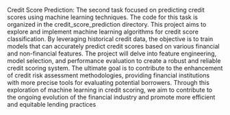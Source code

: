 Credit Score Prediction: The second task focused on predicting credit scores using machine learning techniques. The code for this task is organized in the credit_score_prediction directory.
This project aims to explore and implement machine learning algorithms for credit score classification. By leveraging historical credit data, the objective is to train models that can accurately predict credit scores based on various financial and non-financial features.
The project will delve into feature engineering, model selection, and performance evaluation to create a robust and reliable credit scoring system. The ultimate goal is to contribute to the enhancement of credit risk assessment methodologies, providing financial institutions with more precise tools for evaluating potential borrowers. Through this exploration of machine learning in credit scoring, we aim to contribute to the ongoing evolution of the financial industry and promote more efficient and equitable lending practices
